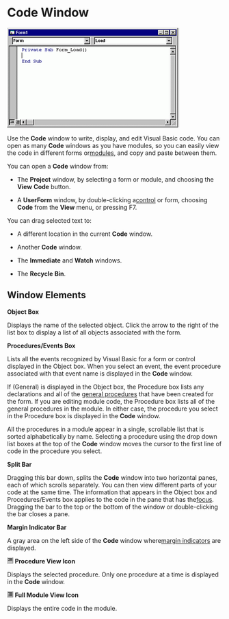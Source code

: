 
# Code Window


![](images/code_ZA01201588.gif)



Use the  **Code** window to write, display, and edit Visual Basic code. You can open as many **Code** windows as you have modules, so you can easily view the code in different forms or[modules](b8bdf64f-5920-1ae9-16d0-b26d09524a30.md), and copy and paste between them.

You can open a  **Code** window from:



- The  **Project** window, by selecting a form or module, and choosing the **View** **Code** button.
    
- A  **UserForm** window, by double-clicking a[control](b8bdf64f-5920-1ae9-16d0-b26d09524a30.md) or form, choosing **Code** from the **View** menu, or pressing F7.
    

You can drag selected text to:


- A different location in the current  **Code** window.
    
- Another  **Code** window.
    
- The  **Immediate** and **Watch** windows.
    
- The  **Recycle** **Bin**.
    


## Window Elements

 **Object Box**

Displays the name of the selected object. Click the arrow to the right of the list box to display a list of all objects associated with the form.

 **Procedures/Events Box**

Lists all the events recognized by Visual Basic for a form or control displayed in the Object box. When you select an event, the event procedure associated with that event name is displayed in the  **Code** window.

If (General) is displayed in the Object box, the Procedure box lists any declarations and all of the [general procedures](b8bdf64f-5920-1ae9-16d0-b26d09524a30.md) that have been created for the form. If you are editing module code, the Procedure box lists all of the general procedures in the module. In either case, the procedure you select in the Procedure box is displayed in the **Code** window.

All the procedures in a module appear in a single, scrollable list that is sorted alphabetically by name. Selecting a procedure using the drop down list boxes at the top of the  **Code** window moves the cursor to the first line of code in the procedure you select.

 **Split Bar**

Dragging this bar down, splits the  **Code** window into two horizontal panes, each of which scrolls separately. You can then view different parts of your code at the same time. The information that appears in the Object box and Procedures/Events box applies to the code in the pane that has the[focus](b8bdf64f-5920-1ae9-16d0-b26d09524a30.md). Dragging the bar to the top or the bottom of the window or double-clicking the bar closes a pane.

 **Margin Indicator Bar**

A gray area on the left side of the  **Code** window where[margin indicators](b8bdf64f-5920-1ae9-16d0-b26d09524a30.md) are displayed.


![](images/avhdg004_ZA01201568.gif) **Procedure View Icon**

Displays the selected procedure. Only one procedure at a time is displayed in the  **Code** window.


![](images/avhdg005_ZA01201569.gif) **Full Module View Icon**

Displays the entire code in the module.


